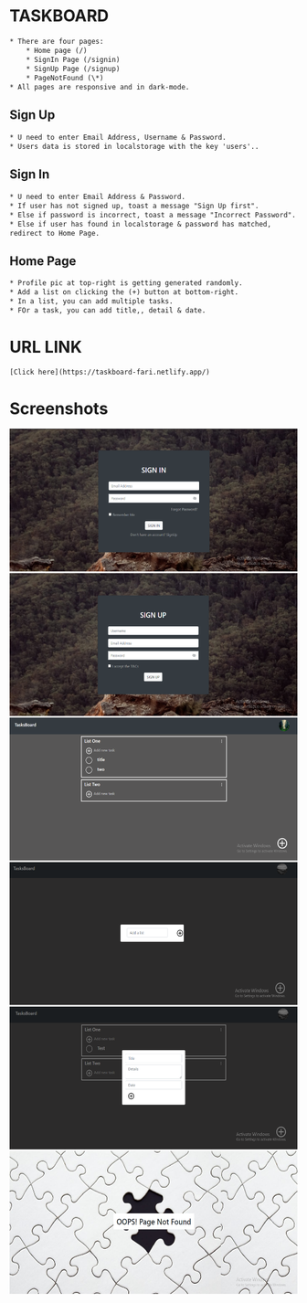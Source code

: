 # TASKBOARD

    * There are four pages:
        * Home page (/)
        * SignIn Page (/signin)
        * SignUp Page (/signup)
        * PageNotFound (\*)
    * All pages are responsive and in dark-mode.

## Sign Up

    * U need to enter Email Address, Username & Password.
    * Users data is stored in localstorage with the key 'users'..

## Sign In

    * U need to enter Email Address & Password.
    * If user has not signed up, toast a message "Sign Up first".
    * Else if password is incorrect, toast a message "Incorrect Password".
    * Else if user has found in localstorage & password has matched, redirect to Home Page.

## Home Page

    * Profile pic at top-right is getting generated randomly.
    * Add a list on clicking the (+) button at bottom-right.
    * In a list, you can add multiple tasks.
    * FOr a task, you can add title,, detail & date.

# URL LINK

    [Click here](https://taskboard-fari.netlify.app/)

# Screenshots

<img src='images/signin.png' width='600' height='250'>
<img src='images/signup.png' width='600' height='250'>
<img src='images/homepage.png' width='600' height='250'>
<img src='images/addlist.png' width='600' height='250'>
<img src='images/addtask.png' width='600' height='250'>
<img src='images/pagenotfound.png' width='600' height='250'>
